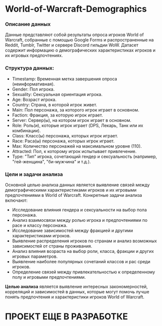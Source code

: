 # World-of-Warcraft-Demographics

### Описание данных
Данные представляют собой результаты опроса игроков World of Warcraft, собранные с помощью Google Forms и распространенные на Reddit, Tumblr, Twitter и сервере Discord гильдии WoW. Датасет содержит информацию о демографических характеристиках игроков и их игровых предпочтениях.

### Структура данных:

* Timestamp: Временная метка завершения опроса (неинформативная).
* Gender: Пол игрока.
* Sexuality: Сексуальная ориентация игрока.
* Age: Возраст игрока.
* Country: Страна, в которой игрок живет.
* Main: Пол персонажа, за которого игрок играет в основном.
* Faction: Фракция, за которую игрок играет.
* Server: Сервер(ы), на котором игрок играет в основном.
* Role: Роль(и), которые игрок играет (DPS, Лекарь, Танк или их комбинации).
* Class: Класс(ы) персонажа, которых игрок играет.
* Race: Раса(ы) персонажа, которых игрок играет.
* Max: Количество персонажей на максимальном уровне (110).
* Attracted: Пол, к которому игрок испытывает привлечение.
* Type: "Тип" игрока, сочетающий гендер и сексуальность (например, "гей-женщина", "би-мужчина" и т.д.).

### Цели и задачи анализа
Основной целью анализа данных является выявление связей между демографическими характеристиками игроков и их игровыми предпочтениями в World of Warcraft. Конкретные задачи анализа включают:

- Исследование влияния гендера и сексуальности на выбор пола персонажа.
- Анализ взаимосвязи между ролью игрока и предпочтениями по расе и классу персонажа.
- Исследование зависимостей между фракцией и другими характеристиками игроков.
- Выявление распределения игроков по странам и анализ возможных зависимостей от страны проживания.
- Анализ влияния возраста на выбор роли, класса, фракции и других игровых параметров.
- Выявление наиболее популярных сочетаний классов и рас среди игроков.
- Определение связей между привлекательностью к определенному полу и игровыми предпочтениями.

**Целью анализа** является выявление интересных закономерностей, корреляций и зависимостей в данных, которые могут помочь лучше понять предпочтения и характеристики игроков World of Warcraft.

# ПРОЕКТ ЕЩЕ В РАЗРАБОТКЕ
